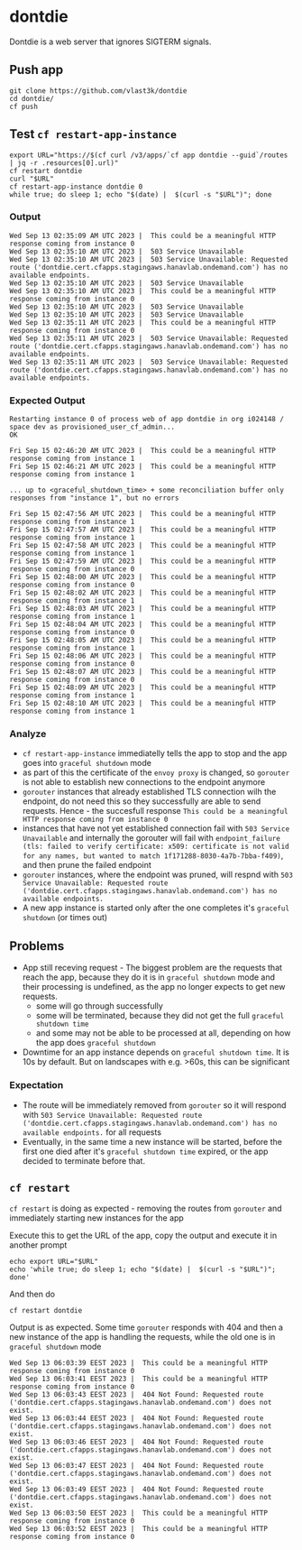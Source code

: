 # dontdie
Dontdie is a web server that ignores SIGTERM signals. 

## Push app

```
git clone https://github.com/vlast3k/dontdie
cd dontdie/
cf push
```

## Test `cf restart-app-instance`
```
export URL="https://$(cf curl /v3/apps/`cf app dontdie --guid`/routes | jq -r .resources[0].url)"
cf restart dontdie
curl "$URL"
cf restart-app-instance dontdie 0
while true; do sleep 1; echo "$(date) |  $(curl -s "$URL")"; done
```

### Output
```
Wed Sep 13 02:35:09 AM UTC 2023 |  This could be a meaningful HTTP response coming from instance 0
Wed Sep 13 02:35:10 AM UTC 2023 |  503 Service Unavailable
Wed Sep 13 02:35:10 AM UTC 2023 |  503 Service Unavailable: Requested route ('dontdie.cert.cfapps.stagingaws.hanavlab.ondemand.com') has no available endpoints.
Wed Sep 13 02:35:10 AM UTC 2023 |  503 Service Unavailable
Wed Sep 13 02:35:10 AM UTC 2023 |  This could be a meaningful HTTP response coming from instance 0
Wed Sep 13 02:35:10 AM UTC 2023 |  503 Service Unavailable
Wed Sep 13 02:35:10 AM UTC 2023 |  503 Service Unavailable
Wed Sep 13 02:35:11 AM UTC 2023 |  This could be a meaningful HTTP response coming from instance 0
Wed Sep 13 02:35:11 AM UTC 2023 |  503 Service Unavailable: Requested route ('dontdie.cert.cfapps.stagingaws.hanavlab.ondemand.com') has no available endpoints.
Wed Sep 13 02:35:11 AM UTC 2023 |  503 Service Unavailable: Requested route ('dontdie.cert.cfapps.stagingaws.hanavlab.ondemand.com') has no available endpoints.
```

### Expected Output
```
Restarting instance 0 of process web of app dontdie in org i024148 / space dev as provisioned_user_cf_admin...
OK

Fri Sep 15 02:46:20 AM UTC 2023 |  This could be a meaningful HTTP response coming from instance 1
Fri Sep 15 02:46:21 AM UTC 2023 |  This could be a meaningful HTTP response coming from instance 1

... up to <graceful_shutdown_time> + some reconciliation buffer only responses from "instance 1", but no errors

Fri Sep 15 02:47:56 AM UTC 2023 |  This could be a meaningful HTTP response coming from instance 1
Fri Sep 15 02:47:57 AM UTC 2023 |  This could be a meaningful HTTP response coming from instance 1
Fri Sep 15 02:47:58 AM UTC 2023 |  This could be a meaningful HTTP response coming from instance 1
Fri Sep 15 02:47:59 AM UTC 2023 |  This could be a meaningful HTTP response coming from instance 0
Fri Sep 15 02:48:00 AM UTC 2023 |  This could be a meaningful HTTP response coming from instance 0
Fri Sep 15 02:48:02 AM UTC 2023 |  This could be a meaningful HTTP response coming from instance 1
Fri Sep 15 02:48:03 AM UTC 2023 |  This could be a meaningful HTTP response coming from instance 1
Fri Sep 15 02:48:04 AM UTC 2023 |  This could be a meaningful HTTP response coming from instance 0
Fri Sep 15 02:48:05 AM UTC 2023 |  This could be a meaningful HTTP response coming from instance 1
Fri Sep 15 02:48:06 AM UTC 2023 |  This could be a meaningful HTTP response coming from instance 0
Fri Sep 15 02:48:07 AM UTC 2023 |  This could be a meaningful HTTP response coming from instance 0
Fri Sep 15 02:48:09 AM UTC 2023 |  This could be a meaningful HTTP response coming from instance 1
Fri Sep 15 02:48:10 AM UTC 2023 |  This could be a meaningful HTTP response coming from instance 1
```

### Analyze

* `cf restart-app-instance` immediatelly tells the app to stop and the app goes into `graceful shutdown` mode
* as part of this the certificate of the `envoy proxy` is changed, so `gorouter` is not able to establish new connections to the endpoint anymore
* `gorouter` instances that already established TLS connection wilh the endpoint, do not need this so they successfully are able to send requests. Hence - the succesfull response `This could be a meaningful HTTP response coming from instance 0`
* instances that have not yet established connection fail with `503 Service Unavailable` and internally the gorouter will fail with `endpoint_failure (tls: failed to verify certificate: x509: certificate is not valid for any names, but wanted to match 1f171288-8030-4a7b-7bba-f409)`, and then prune the failed endpoint
* `gorouter` instances, where the endpoint was pruned, will respnd with `503 Service Unavailable: Requested route ('dontdie.cert.cfapps.stagingaws.hanavlab.ondemand.com') has no available endpoints.`
* A new app instance is started only after the one completes it's `graceful shutdown` (or times out)

## Problems
* App still receving request - The biggest problem are the requests that reach the app, because they do it is in `graceful shutdown` mode and their processing is undefined, as the app no longer expects to get new requests.
  * some will go through successfully
  * some will be terminated, because they did not get the full `graceful shutdown time`
  * and some may not be able to be processed at all, depending on how the app does `graceful shutdown`
* Downtime for an app instance depends on `graceful shutdown time`. It is 10s by default. But on landscapes with e.g. >60s, this can be significant
  

### Expectation
* The route will be immediately removed from `gorouter` so it will respond with `503 Service Unavailable: Requested route ('dontdie.cert.cfapps.stagingaws.hanavlab.ondemand.com') has no available endpoints.` for all requests
* Eventually, in the same time a new instance will be started, before the first one died after it's `graceful shutdown time` expired, or the app decided to terminate before that.

## `cf restart`
`cf restart` is doing as expected - removing the routes from `gorouter` and immediately starting new instances for the app

Execute this to get the URL of the app, copy the output and execute it in another prompt
```
echo export URL="$URL"
echo 'while true; do sleep 1; echo "$(date) |  $(curl -s "$URL")"; done'
```
And then do
```
cf restart dontdie
```
Output is as expected. Some time `gorouter` responds with 404 and then a new instance of the app is handling the requests, while the old one is in `graceful shutdown` mode

```
Wed Sep 13 06:03:39 EEST 2023 |  This could be a meaningful HTTP response coming from instance 0
Wed Sep 13 06:03:41 EEST 2023 |  This could be a meaningful HTTP response coming from instance 0
Wed Sep 13 06:03:43 EEST 2023 |  404 Not Found: Requested route ('dontdie.cert.cfapps.stagingaws.hanavlab.ondemand.com') does not exist.
Wed Sep 13 06:03:44 EEST 2023 |  404 Not Found: Requested route ('dontdie.cert.cfapps.stagingaws.hanavlab.ondemand.com') does not exist.
Wed Sep 13 06:03:46 EEST 2023 |  404 Not Found: Requested route ('dontdie.cert.cfapps.stagingaws.hanavlab.ondemand.com') does not exist.
Wed Sep 13 06:03:47 EEST 2023 |  404 Not Found: Requested route ('dontdie.cert.cfapps.stagingaws.hanavlab.ondemand.com') does not exist.
Wed Sep 13 06:03:49 EEST 2023 |  404 Not Found: Requested route ('dontdie.cert.cfapps.stagingaws.hanavlab.ondemand.com') does not exist.
Wed Sep 13 06:03:50 EEST 2023 |  This could be a meaningful HTTP response coming from instance 0
Wed Sep 13 06:03:52 EEST 2023 |  This could be a meaningful HTTP response coming from instance 0
```
